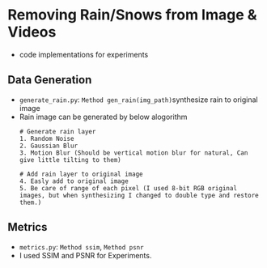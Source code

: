 # Removing Rain/Snows from Image & Videos

- code implementations for experiments


## Data Generation
- `generate_rain.py`: `Method gen_rain(img_path)`synthesize rain to original image
- Rain image can be generated by below alogorithm
	```
	# Generate rain layer
	1. Random Noise
	2. Gaussian Blur
	3. Motion Blur (Should be vertical motion blur for natural, Can give little tilting to them)

	# Add rain layer to original image
	4. Easly add to original image
	5. Be care of range of each pixel (I used 8-bit RGB original images, but when synthesizing I changed to double type and restore them.) 
	```

## Metrics
- `metrics.py`: `Method ssim`, `Method psnr`
- I used SSIM and PSNR for Experiments.
